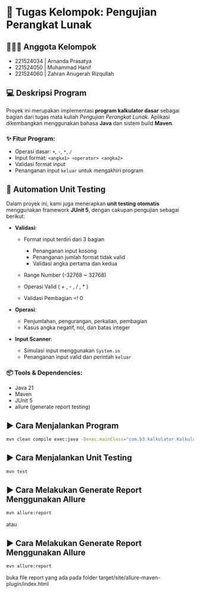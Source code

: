 # 📘 Tugas Kelompok: Pengujian Perangkat Lunak

## 🧑‍🤝‍🧑 Anggota Kelompok
- 221524034 | Arnanda Prasatya
- 221524050 | Muhammad Hanif
- 221524060 | Zahran Anugerah Rizqullah

## 💻 Deskripsi Program

Proyek ini merupakan implementasi **program kalkulator dasar** sebagai bagian dari tugas mata kuliah *Pengujian Perangkat Lunak*. Aplikasi dikembangkan menggunakan bahasa **Java** dan sistem build **Maven**.

### ✨ Fitur Program:
- Operasi dasar: `+`, `-`, `*`, `/`
- Input format: `<angka1> <operator> <angka2>`
- Validasi format input
- Penanganan input `keluar` untuk mengakhiri program

## 🧪 Automation Unit Testing

Dalam proyek ini, kami juga menerapkan **unit testing otomatis** menggunakan framework **JUnit 5**, dengan cakupan pengujian sebagai berikut:

- **Validasi**:
  - Format input terdiri dari 3 bagian
    - Penanganan input kosong
    - Penanganan jumlah format tidak valid
    - Validasi angka pertama dan kedua

  - Range Number (-32768 ~ 32768)
  - Operasi Valid ( + , - , / , * )
  - Validasi Pembagian =! 0

- **Operasi**:
  - Penjumlahan, pengurangan, perkalian, pembagian
  - Kasus angka negatif, nol, dan batas integer

- **Input Scanner**:
  - Simulasi input menggunakan `System.in`
  - Penanganan input valid dan perintah `keluar`

### 📦 Tools & Dependencies:
- Java 21
- Maven
- JUnit 5
- allure (generate report testing)

## ▶️ Cara Menjalankan Program

```bash
mvn clean compile exec:java -Dexec.mainClass="com.b3.kalkulator.KalkulatorApplication"
```

## ▶️ Cara Menjalankan Unit Testing
```bash
mvn test
```

## ▶️ Cara Melakukan Generate Report Menggunakan Allure
```bash
mvn allure:report
```

atau

## ▶️ Cara Melakukan Generate Report Menggunakan Allure
```bash
mvn allure:report
```
buka file report yang ada pada folder <a>target/site/allure-maven-plugin/index.html</a>